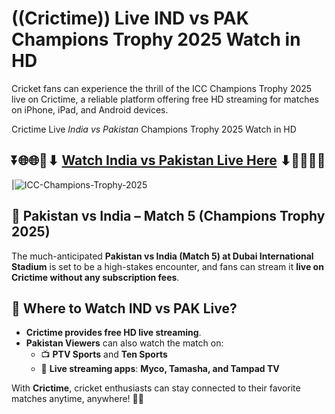 # ((Crictime)) Live IND vs PAK Champions Trophy 2025 Watch in HD  

Cricket fans can experience the thrill of the ICC Champions Trophy 2025 live on Crictime, a reliable platform offering free HD streaming for matches on iPhone, iPad, and Android devices.

Crictime Live *India vs Pakistan* Champions Trophy 2025 Watch in HD

## ⏬🌐🌐📌⬇ [Watch India vs Pakistan Live Here](https://ptvsportshd.net/crictime/) ⬇📌🌐🌐⏬

|![ICC-Champions-Trophy-2025](https://github.com/user-attachments/assets/eb0c49aa-ae7e-4ae0-a94f-0153617a517c)

## 📌 Pakistan vs India – Match 5 (Champions Trophy 2025)  

The much-anticipated **Pakistan vs India (Match 5) at Dubai International Stadium** is set to be a high-stakes encounter, and fans can stream it **live on Crictime without any subscription fees**.  

## 🔴 Where to Watch IND vs PAK Live?  

- **Crictime provides free HD live streaming**.  
- **Pakistan Viewers** can also watch the match on:  
  - 📺 **PTV Sports** and **Ten Sports**  
  - 📱 **Live streaming apps**: **Myco, Tamasha, and Tampad TV**  

With **Crictime**, cricket enthusiasts can stay connected to their favorite matches anytime, anywhere! 🏏🔥  
